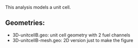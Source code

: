 This analysis models a unit cell.

Geometries:
-----------
* 3D-unitcellB.geo: unit cell geometry with 2 fuel channels
* 3D-unitcellB-mesh.geo: 2D version just to make the figure

